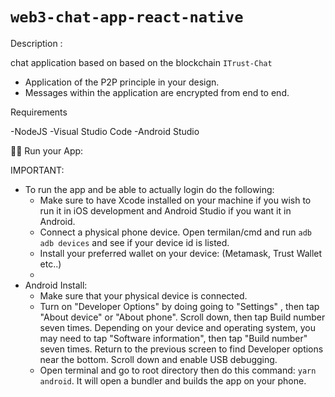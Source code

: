 # `web3-chat-app-react-native`

Description :

chat application based on based on the blockchain `ITrust-Chat`

- Application of the P2P principle in your design.
- Messages within the application are encrypted from end to end.


Requirements

-NodeJS 
-Visual Studio Code 
-Android Studio

🚴‍♂️ Run your App:

IMPORTANT: 
- To run the app and be able to actually login do the following:
    - Make sure to have Xcode installed on your machine if you wish to run it in iOS development and Android Studio if you want it in Android.
    - Connect a physical phone device. Open termilan/cmd and run ```adb adb devices``` and see if your device id is listed.
    - Install your preferred wallet on your device: (Metamask, Trust Wallet etc..)
    - 
- Android Install:
    - Make sure that your physical device is connected.
    - Turn on "Developer Options" by doing going to "Settings" , then tap "About device" or "About phone". Scroll down, then tap Build number seven times. Depending on your device and operating system, you may need to tap "Software information", then tap "Build number" seven times. Return to the previous screen to find Developer options near the bottom. Scroll down and enable USB debugging.
    - Open terminal and go to root directory then do this command: ```yarn android```. It will open a bundler and builds the app on your phone.
